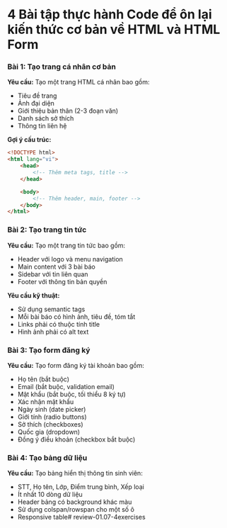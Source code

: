 # 4 Bài tập thực hành Code để ôn lại kiến thức cơ bản về HTML và HTML Form

### Bài 1: Tạo trang cá nhân cơ bản

**Yêu cầu:** Tạo một trang HTML cá nhân bao gồm:

- Tiêu đề trang
- Ảnh đại diện
- Giới thiệu bản thân (2-3 đoạn văn)
- Danh sách sở thích
- Thông tin liên hệ

**Gợi ý cấu trúc:**

```html
<!DOCTYPE html>
<html lang="vi">
	<head>
		<!-- Thêm meta tags, title -->
	</head>

	<body>
		<!-- Thêm header, main, footer -->
	</body>
</html>
```

### Bài 2: Tạo trang tin tức

**Yêu cầu:** Tạo một trang tin tức bao gồm:

- Header với logo và menu navigation
- Main content với 3 bài báo
- Sidebar với tin liên quan
- Footer với thông tin bản quyền

**Yêu cầu kỹ thuật:**

- Sử dụng semantic tags
- Mỗi bài báo có hình ảnh, tiêu đề, tóm tắt
- Links phải có thuộc tính title
- Hình ảnh phải có alt text

### Bài 3: Tạo form đăng ký

**Yêu cầu:** Tạo form đăng ký tài khoản bao gồm:

- Họ tên (bắt buộc)
- Email (bắt buộc, validation email)
- Mật khẩu (bắt buộc, tối thiểu 8 ký tự)
- Xác nhận mật khẩu
- Ngày sinh (date picker)
- Giới tính (radio buttons)
- Sở thích (checkboxes)
- Quốc gia (dropdown)
- Đồng ý điều khoản (checkbox bắt buộc)

### Bài 4: Tạo bảng dữ liệu

**Yêu cầu:** Tạo bảng hiển thị thông tin sinh viên:

- STT, Họ tên, Lớp, Điểm trung bình, Xếp loại
- Ít nhất 10 dòng dữ liệu
- Header bảng có background khác màu
- Sử dụng colspan/rowspan cho một số ô
- Responsive table# review-01.07-4exercises
